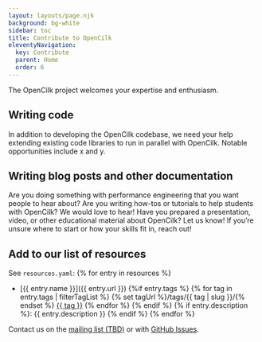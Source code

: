 ```yaml
---
layout: layouts/page.njk
background: bg-white
sidebar: toc
title: Contribute to OpenCilk
eleventyNavigation:
  key: Contribute
  parent: Home
  order: 6
---
```


The OpenCilk project welcomes your expertise and enthusiasm.

## Writing code
In addition to developing the OpenCilk codebase, we need your help extending existing code libraries to run in parallel with OpenCilk. Notable opportunities include x and y.

## Writing blog posts and other documentation
Are you doing something with performance engineering that you want people to hear about? Are you writing how-tos or tutorials to help students with OpenCilk? We would love to hear! Have you prepared a presentation, video, or other educational material about OpenCilk? Let us know! If you’re unsure where to start or how your skills fit in, reach out! 

## Add to our list of resources
See `resources.yaml`:
{% for entry in resources %}
 - [{{ entry.name }}]({{ entry.url }}) {%if entry.tags %} {% for tag in entry.tags | filterTagList %} {% set tagUrl %}/tags/{{ tag | slug }}/{% endset %} <a href="{{ tagUrl | url }}" class="post-tag">{{ tag }}</a> {% endfor %} {% endif %} {% if entry.description %}: {{ entry.description }} {% endif %}
{% endfor %}

Contact us on the [mailing list (TBD)](#) or with [GitHub Issues](https://github.com/OpenCilk/opencilk-project/issues).


